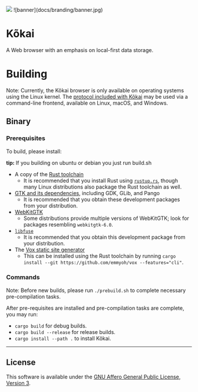<p class="center">
  <img src="https://github.com/cosmic-zip/kokai/blob/feature/fork-cleanup/docs/branding/kokai.png?raw=true">
  ![banner](docs/branding/banner.jpg)
</p>

# Kõkai

A Web browser with an emphasis on local-first data storage.

# Building

Note: Currently, the Kõkai browser is only available on operating systems using the Linux kernel.
The [protocol included with Kõkai](https://github.com/cosmic-zip/oku-fs) may be used via a command-line frontend, available on Linux, macOS, and Windows.

## Binary

### Prerequisites

To build, please install:

**tip:** If you building on ubuntu or debian you just run build.sh

- A copy of the [Rust toolchain](https://www.rust-lang.org/tools/install)
  - It is recommended that you install Rust using [`rustup.rs`](https://rustup.rs/), though many Linux distributions also package the Rust toolchain as well.
- [GTK and its dependencies](https://www.gtk.org/docs/installations/linux), including GDK, GLib, and Pango
  - It is recommended that you obtain these development packages from your distribution.
- [WebKitGTK](https://webkitgtk.org/)
  - Some distributions provide multiple versions of WebKitGTK; look for packages resembling `webkitgtk-6.0`.
- [`libfuse`](https://github.com/libfuse/libfuse/)
  - It is recommended that you obtain this development package from your distribution.
- The [Vox static site generator](https://emmyoh.github.io/vox/)
  - This can be installed using the Rust toolchain by running `cargo install --git https://github.com/emmyoh/vox --features="cli"`.

### Commands

Note: Before new builds, please run `./prebuild.sh` to complete necessary pre-compilation tasks.

After pre-requisites are installed and pre-compilation tasks are complete, you may run:

- `cargo build` for debug builds.
- `cargo build --release` for release builds.
- `cargo install --path .` to install Kõkai.

---

## License

This software is available under the [GNU Affero General Public License, Version 3](https://www.gnu.org/licenses/agpl-3.0.en.html).
